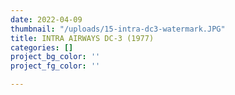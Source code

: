 ```yaml
---
date: 2022-04-09
thumbnail: "/uploads/15-intra-dc3-watermark.JPG"
title: INTRA AIRWAYS DC-3 (1977)
categories: []
project_bg_color: ''
project_fg_color: ''

---
```

